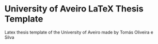 University of Aveiro LaTeX Thesis Template
==========================================

Latex thesis template of the University of Aveiro made by Tomás Oliveira e Silva
